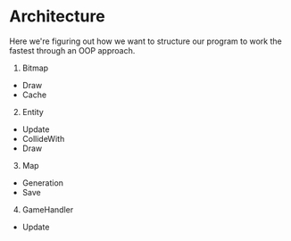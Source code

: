 # Architecture

Here we're figuring out how we want to structure our program to work the fastest through an OOP approach.

1. Bitmap
  * Draw
  * Cache
2. Entity
  * Update
  * CollideWith
  * Draw
3. Map
  * Generation
  * Save
4. GameHandler
  * Update
